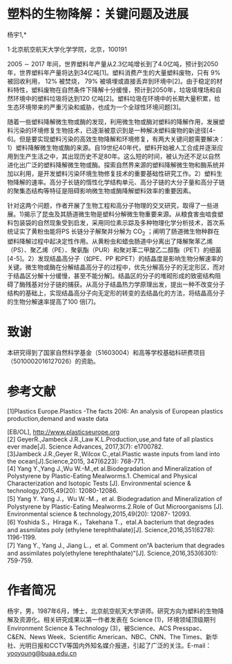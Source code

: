 # 塑料的生物降解：关键问题及进展

杨宇1,\*

1·北京航空航天大学化学学院，北京，100191

$2 0 0 5 \sim 2 0 1 7$ 年间，世界塑料年产量从2.3亿吨增长到了4.0亿吨，预计到2050 年，世界塑料年产量将达到34亿吨[1]。塑料消费产生的大量塑料废物，只有 $9 \%$ 被回收利用， $12 \%$ 被焚烧， $79 \%$ 被填埋或直接丢弃到环境中[2]。由于稳定的材料特性，塑料废物在自然条件下降解十分缓慢，预计到2050年，垃圾填埋场和自然环境中的塑料垃圾将达到120 亿吨[2]。塑料垃圾在环境中的长期大量积累，给生态环境带来的严重污染和威胁，也成为一个全球性环境问题[3]。

随着一些塑料降解微生物或酶的发现，利用微生物或酶对塑料的降解作用，发展塑料污染的环境修复生物技术，已逐渐被意识到是一种解决塑料废物的新途径[4-6]。但是要实现塑料污染的高效生物降解和环境修复，有两大关键问题需要解决：1）塑料降解微生物或酶的来源。自19世纪40年代，塑料开始被人工合成并逐渐应用到生产生活之中，其出现历史不足80年。这么短的时间，被认为还不足以自然进化出广泛的塑料降解微生物或酶。探索自然界来源的塑料降解微生物和酶系统并加以利用，是开发塑料污染环境生物修复技术的重要基础性研究工作。2）塑料生物降解的速率。高分子长链的惰性化学结构单元、高分子链的大分子量和高分子链的聚集态结构等特征是阻碍影响微生物或酶降解塑料效率的重要因素。

针对这两个问题，作者开展了生物工程和高分子物理的交叉研究，取得了一些进展。1)揭示了昆虫及其肠道微生物是塑料分解微生物重要来源。从粮食害虫啮食塑料包装袋的自然现象受到启发，采用同位素示踪及多种物理化学分析技术，首次系统证实了黄粉虫能将PS 长链分子解聚并分解为 $\mathrm { C O } _ { 2 }$ ；阐明了肠道微生物种群在塑料降解过程中起决定性作用。从黄粉虫和蜡虫肠道中分离出了降解聚苯乙烯（PS）、聚乙烯（PE）、聚氨酯（PUR）和聚对苯二甲酸乙二醇酯（PET）的细菌[4-5]。2）发现结晶高分子（如PE、PP 和PET）的结晶度是影响生物分解速率的关键。微生物或酶在分解结晶高分子的过程中，优先分解高分子的无定形区，而对于结晶区分解十分缓慢，甚至不能分解]。结晶区的分子的堆砌形成的致密结构阻碍了酶残基对分子链的捕获。从高分子结晶热力学原理出发，提出一种不改变分子结构的基础上，实现结晶高分子向无定形的转变的去结晶化的方法，将结晶高分子的生物分解速率提高了100 倍[7]。

# 致谢

本研究得到了国家自然科学基金（51603004）和高等学校基础科研费项目（5010002016127026）的资助。

# 参考文献

[1]Plastics Europe.Plastics -The facts 20l6: An analysis of European plastics production,demand and waste data

[EB/OL], http://www.plasticseurope.org   
[2] GeyerR.,Jambeck J.R.,Law K.L.Production,use,and fate of all plastics ever made[J]. Science Advances, 2017,3(7): e1700782.   
[3]Jambeck J.R.,Geyer R.,Wilcox C.,etal.Plastic waste inputs from land into the ocean[J].Science,2015, 347(6223): 768-771.   
[4] Yang Y.,Yang J.,Wu W.-M.,et al.Biodegradation and Mineralization of Polystyrene by Plastic-Eating Mealworms.1. Chemical and Physical Characterization and Isotopic Tests [J]. Environmental science & technology,2015,49(20): 12080-12086.   
[5] Yang Y. Yang J.，Wu W.-M.，et al. Biodegradation and Mineralization of Polystyrene by Plastic-Eating Mealworms.2.Role of Gut Microorganisms [J]. Environmental science & technology,2015,49(20): 12087- 12093.   
[6] Yoshida S.，Hiraga K.，Takehana T.，etal.A bacterium that degrades and assmilates poly (ethylene terephthalate)[J]. Science,2016,351(6278): 1196-1199.   
[7] Yang Y., Yang J., Jiang L.，et al. Comment on“A bacterium that degrades and assimilates poly(ethylene terephthalate)"[J]. Science,2016,353(6301): 759-759.

# 作者简况

杨宇，男，1987年6月，博士，北京航空航天大学讲师。研究方向为塑料的生物降解及资源化。相关研究成果以第一作者发表在 Science (1)，环境领域顶级期刊 Environment Science & Technology (3)，被Science、ACS Presspac、C&EN、News Week、Scientific American、NBC、CNN、The Times、新华社、光明日报和CCTV等国内外知名媒介报道，引起了广泛的关注。E-mail：yooyoung@buaa.edu.cn